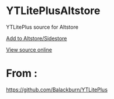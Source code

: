 # YTLitePlusAltstore
YTLitePlus source for Altstore

[Add to Altstore/Sidestore]()

[View source online](https://therealfoxster.github.io/altsource-viewer/app.html?source=https://raw.githubusercontent.com/Balackburn/YTLitePlusAltstore/main/apps.json&id=com.google.ios.youtube)

# From : 
https://github.com/Balackburn/YTLitePlus
